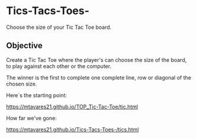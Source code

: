 # Tics-Tacs-Toes-
Choose the size of your Tic Tac Toe board.

## Objective

Create a Tic Tac Toe where the player's can choose the size of the board, to play against each other or the computer.

The winner is the first to complete one complete line, row or diagonal of the chosen size.

Here´s the starting point:

https://mtavares21.github.io/TOP_Tic-Tac-Toe/tic.html

How far we've gone:

https://mtavares21.github.io/Tics-Tacs-Toes-/tics.html  
